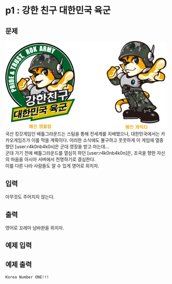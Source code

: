 # p1 : 강한 친구 대한민국 육군
## 문제 ##
![p1](./uospc2017ptp1.png?raw=true)
국산 킹갓게임인 배틀그라운드는 스팀을 통해 전세계를 지배했으나, 대한민국에서는 카카오게임즈가 이를 막을 계획이다. 이러한 소식에도 불구하고 꿋꿋하게 이 게임에 열중했던 [user:r4k0nb4k0n]은 군대 영장을 받고 마는데…  
군대 가기 전에 배틀그라운드를 열심히 하던 [user:r4k0nb4k0n]은, 조국을 향한 자신의 마음을 아시아 서버에서 천명하기로 결심한다.  
이를 다른 나라 사람들도 알 수 있게 영어로 외치자.  
## 입력 ##
아무것도 주어지지 않는다.
## 출력 ##
영어로 꼬레아 남바완을 외치자.
## 예제 입력 ##

     

## 예제 출력 ##

    Korea Number ONE!!!
